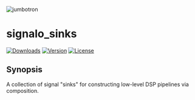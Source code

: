 ![jumbotron](../jumbotron.png)

# signalo_sinks

[![Downloads](https://img.shields.io/crates/d/signalo_sinks.svg?style=flat-square)](https://crates.io/crates/signalo_sinks/)
[![Version](https://img.shields.io/crates/v/signalo_sinks.svg?style=flat-square)](https://crates.io/crates/signalo_sinks/)
[![License](https://img.shields.io/crates/l/signalo_sinks.svg?style=flat-square)](https://crates.io/crates/signalo_sinks/)

## Synopsis

A collection of signal "sinks" for constructing low-level DSP pipelines via composition.
